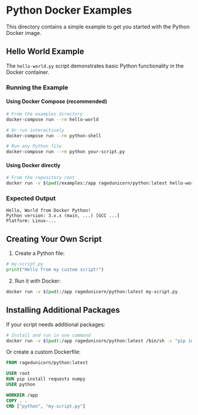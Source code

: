 # Python Docker Examples

This directory contains a simple example to get you started with the Python Docker image.

## Hello World Example

The `hello-world.py` script demonstrates basic Python functionality in the Docker container.

### Running the Example

#### Using Docker Compose (recommended)

```bash
# From the examples directory
docker-compose run --rm hello-world

# Or run interactively
docker-compose run --rm python-shell

# Run any Python file
docker-compose run --rm python your-script.py
```

#### Using Docker directly

```bash
# From the repository root
docker run -v $(pwd)/examples:/app ragedunicorn/python:latest hello-world.py
```

### Expected Output

```
Hello, World from Docker Python!
Python version: 3.x.x (main, ...) [GCC ...]
Platform: Linux-...
```

## Creating Your Own Script

1. Create a Python file:

```python
# my-script.py
print("Hello from my custom script!")
```

2. Run it with Docker:

```bash
docker run -v $(pwd):/app ragedunicorn/python:latest my-script.py
```

## Installing Additional Packages

If your script needs additional packages:

```bash
# Install and run in one command
docker run -v $(pwd):/app ragedunicorn/python:latest /bin/sh -c "pip install requests && python my-script.py"
```

Or create a custom Dockerfile:

```dockerfile
FROM ragedunicorn/python:latest

USER root
RUN pip install requests numpy
USER python

WORKDIR /app
COPY . .
CMD ["python", "my-script.py"]
```
